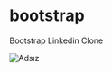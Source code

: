 # bootstrap
Bootstrap Linkedin Clone

![Adsız](https://user-images.githubusercontent.com/48656439/175810810-5fb99ee2-637f-4610-b1fa-9627e1df240a.png)
